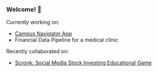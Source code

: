 ### Welcome! 👋
Currently working on:
- [Campus Navigator App](https://github.com/mjc4785/Software-Engineering)
- Financial Data Pipeline for a medical clinic

Recently collaborated on:
- [Scronk: Social Media Stock Investing Educational Game](https://github.com/Wondrfish/UMBC2025_Hackathon_Idea)
<!--
**krisaan/krisaan** is a ✨ _special_ ✨ repository because its `README.md` (this file) appears on your GitHub profile.

Here are some ideas to get you started:

- 🔭 I’m currently working on ...
- 🌱 I’m currently learning ...
- 👯 I’m looking to collaborate on ...
- 🤔 I’m looking for help with ...
- 💬 Ask me about ...
- 📫 How to reach me: ...
- 😄 Pronouns: ...
- ⚡ Fun fact: ...
-->
